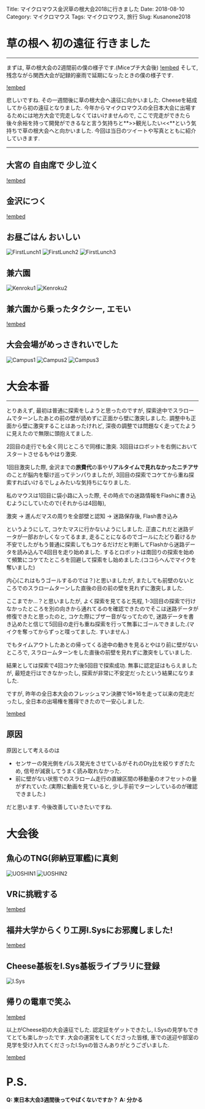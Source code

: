 Title: マイクロマウス金沢草の根大会2018に行きました
Date: 2018-08-10
Category: マイクロマウス
Tags: マイクロマウス, 旅行
Slug: Kusanone2018
# 草の根へ 初の遠征 行きました
-----------
まずは, 草の根大会の2週間前の僕の様子です.(Miceプチ大会後)
[!embed](https://twitter.com/dango_bot/status/1013382169350193152)
そして, 残念ながら関西大会が記録的豪雨で延期になったときの僕の様子です.

[!embed](https://twitter.com/dango_bot/status/1015024100635336706)

悲しいですね. その一週間後に草の根大会へ遠征に向かいました. Cheeseを結成してから初の遠征となりました.
今年からマイクロマウスの全日本大会に出場するためには地方大会で完走しなくてはいけませんので, ここで完走ができたら後々余裕を持って開発ができるなと言う気持ちと**>>観光したい<<**という気持ちで草の根大会へと向かいました.
今回は当日のツイートや写真とともに紹介していきます.

-----------
## 大宮の 自由席で 少し泣く
[!embed](https://twitter.com/dango_bot/status/1017911800744906753)

## 金沢につく
[!embed](https://twitter.com/dango_bot/status/1017957746107281408)

## お昼ごはん おいしい
![FirstLunch1]({filename}/images/2018-07-21-Nagahachi1.jpg)
![FirstLunch2]({filename}/images/2018-07-21-Nagahachi2.jpg)
![FirstLunch3]({filename}/images/2018-07-21-Nagahachi3.jpg)
## 兼六園
![Kenroku1]({filename}/images/2018-07-21-Kenroku1.jpg)
![Kenroku2]({filename}/images/2018-07-21-Kenroku2.jpg)

## 兼六園から乗ったタクシー, エモい
[!embed](https://twitter.com/dango_bot/status/1017988548127965184)

## 大会会場がめっさきれいでした
![Campus1]({filename}/images/2018-07-21-Campus1.jpg)
![Campus2]({filename}/images/2018-07-21-Campus2.jpg)
![Campus3]({filename}/images/2018-07-21-Campus3.jpg)

# 大会本番

-----------------
とりあえず, 最初は普通に探索をしようと思ったのですが, 探索途中でスラロームでターンしたあとの前の壁が読めずに正面から壁に激突しました. 
調整中も正面から壁に激突することはあったけれど, 深夜の調整では問題なく走ってたように見えたので無限に頭抱えてました.

2回目の走行でも全く同じところで同様に激突. 3回目はロボットを右側においてスタートさせるもやはり激突.

1回目激突した際, 金沢までの**旅費代**の事や**リアルタイムで見れなかったニチアサ**のことが脳内を駆け巡ってテンパりましたが, 3回目の探索でコケてから重ね探索すればいけるでしょみたいな気持ちになりました.

私のマウスは1回目に袋小路に入った際, その時点での迷路情報をFlashに書き込むようにしていたので(それからは4回毎),

激突 -> 進んだマスの周りを全部壁と認知 -> 迷路保存後, Flash書き込み

というようにして, コケたマスに行かないようにしました. 正直これだと迷路データが一部おかしくなってるまま, 走ることになるのでゴールにたどり着けるか不安でしたがもう普通に探索してもコケるだけだと判断してFlashから迷路データを読み込んで4回目を走り始めました.
するとロボットは南回りの探索を始めて頻繁にコケてたところを回避して探索をし始めました.(ココらへんでマイクを奪いました)

内心(これはもうゴールするのでは？)と思いましたが, またしても前壁のないところでのスラロームターンした直後の目の前の壁を見れずに激突しました.

ここまでか...？と思いましたが, よく探索を見てると先程, 1-3回目の探索で行けなかったところを別の向きから通れてるのを確認できたのでそこは迷路データが修復できたと思ったのと, コケた際にブザー音がなってたので, 迷路データを書き込めたと信じて5回目の走行も重ね探索を行って無事にゴールできました.(マイクを奪ってからずっと喋ってました. すいません.)

でもタイムアウトしたあとの帰ってくる途中の動きを見るとやはり前に壁がないところで, スラロームターンをした直後の前壁を見れずに激突をしていました.

結果としては探索で4回コケた後5回目で探索成功. 無事に認定証はもらえましたが, 最短走行はできなかったし, 探索が非常に不安定だったという結果になりました.

ですが, 昨年の全日本大会のフレッシュマン決勝で16\*16を走って以来の完走だったし, 全日本の出場権を獲得できたので一安心しました.

[!embed](https://twitter.com/dango_bot/status/1018302625610022917)

## 原因
原因として考えるのは

- センサーの発光側をパルス発光をさせているがそれのDty比を絞りすぎたため, 信号が減衰してうまく読み取れなかった.
- 前に壁がない状態でのスラローム走行の直線区間の移動量のオフセットの量がずれていた.(実際に動画を見ていると, 少し手前でターンしているのが確認できました.)

だと思います. 今後改善していきたいですね.

# 大会後

## 魚心のTNG(卵納豆軍艦)に真剣
![UOSHIN1]({filename}/images/2018-07-21-UOSHIN1.png)
![UOSHIN2]({filename}/images/2018-07-21-UOSHIN2.png)

## VRに挑戦する
[!embed](https://twitter.com/dango_bot/status/1018463588774604801)

## 福井大学からくり工房I.Sysにお邪魔しました!
[!embed](https://twitter.com/dango_bot/status/1018735778925445121)

## Cheese基板をI.Sys基板ライブラリに登録
![I.Sys]({filename}/images/2018-07-21-I.Sys.jpg)

## 帰りの電車で笑ふ
[!embed](https://twitter.com/dango_bot/status/1018764743916412928)

以上がCheese初の大会遠征でした. 認定証をゲットできたし, I.Sysの見学もできてとても楽しかったです. 大会の運営をしてくださった皆様, 車での送迎や部室の見学を受け入れてくださったI.Sysの皆さんありがとうございました.

[!embed](https://twitter.com/dango_bot/status/1018804531172294656)

# P.S.
**Q: 東日本大会3週間後ってやばくないですか？**
**A: 分かる**
